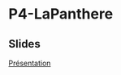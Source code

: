 # P4-LaPanthere

## Slides
[Présentation](https://docs.google.com/presentation/d/1c7pF_TCj5o3bmKPIp9O6cTFfPpcVMM4EQzdPPzzagqI/edit)
